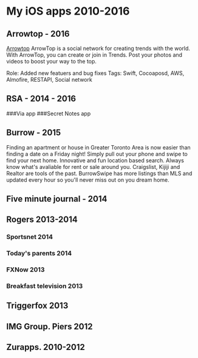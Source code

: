 My iOS apps 2010-2016
=======================

## Arrowtop - 2016
[Arrowtop](https://itunes.apple.com/ca/app/arrowtop/id969312617?mt=8)
ArrowTop is a social network for creating trends with the world. With ArrowTop, you can create or join in Trends. Post your photos and videos to boost your way to the top.

Role: Added new featuers and bug fixes
Tags: Swift, Cocoaposd, AWS, Almofire, RESTAPI, Social network 

## RSA - 2014 - 2016
###Via app
###Secret Notes app

## Burrow - 2015
Finding an apartment or house in Greater Toronto Area is now easier than finding a date on a Friday night! Simply pull out your phone and swipe to find your next home. Innovative and fun location based search. Always know what's avaliable for rent or sale around you. Craigslist, Kijiji and Realtor are tools of the past. BurrowSwipe has more listings than MLS and updated every hour so you'll never miss out on you dream home.

## Five minute journal - 2014

## Rogers 2013-2014
### Sportsnet 2014
### Today's parents 2014
### FXNow 2013
### Breakfast television 2013

## Triggerfox 2013
## IMG Group. Piers 2012
## Zurapps. 2010-2012
